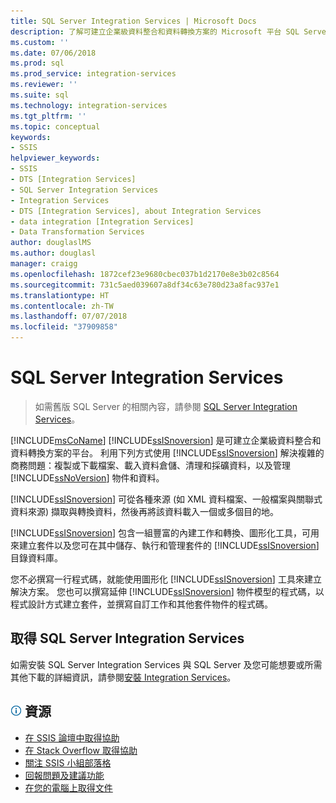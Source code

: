 ```yaml
---
title: SQL Server Integration Services | Microsoft Docs
description: 了解可建立企業級資料整合和資料轉換方案的 Microsoft 平台 SQL Server Integration Services
ms.custom: ''
ms.date: 07/06/2018
ms.prod: sql
ms.prod_service: integration-services
ms.reviewer: ''
ms.suite: sql
ms.technology: integration-services
ms.tgt_pltfrm: ''
ms.topic: conceptual
keywords:
- SSIS
helpviewer_keywords:
- SSIS
- DTS [Integration Services]
- SQL Server Integration Services
- Integration Services
- DTS [Integration Services], about Integration Services
- data integration [Integration Services]
- Data Transformation Services
author: douglaslMS
ms.author: douglasl
manager: craigg
ms.openlocfilehash: 1872cef23e9680cbec037b1d2170e8e3b02c8564
ms.sourcegitcommit: 731c5aed039607a8df34c63e780d23a8fac937e1
ms.translationtype: HT
ms.contentlocale: zh-TW
ms.lasthandoff: 07/07/2018
ms.locfileid: "37909858"
---
```

# <a name="sql-server-integration-services"></a>SQL Server Integration Services

 > 如需舊版 SQL Server 的相關內容，請參閱 [SQL Server Integration Services](https://msdn.microsoft.com/library/ms141026(SQL.120).aspx)。

[!INCLUDE[msCoName](../includes/msconame-md.md)] [!INCLUDE[ssISnoversion](../includes/ssisnoversion-md.md)] 是可建立企業級資料整合和資料轉換方案的平台。 利用下列方式使用 [!INCLUDE[ssISnoversion](../includes/ssisnoversion-md.md)] 解決複雜的商務問題：複製或下載檔案、載入資料倉儲、清理和採礦資料，以及管理 [!INCLUDE[ssNoVersion](../includes/ssnoversion-md.md)] 物件和資料。

[!INCLUDE[ssISnoversion](../includes/ssisnoversion-md.md)] 可從各種來源 (如 XML 資料檔案、一般檔案與關聯式資料來源) 擷取與轉換資料，然後再將該資料載入一個或多個目的地。

[!INCLUDE[ssISnoversion](../includes/ssisnoversion-md.md)] 包含一組豐富的內建工作和轉換、圖形化工具，可用來建立套件以及您可在其中儲存、執行和管理套件的 [!INCLUDE[ssISnoversion](../includes/ssisnoversion-md.md)] 目錄資料庫。

您不必撰寫一行程式碼，就能使用圖形化 [!INCLUDE[ssISnoversion](../includes/ssisnoversion-md.md)] 工具來建立解決方案。 您也可以撰寫延伸 [!INCLUDE[ssISnoversion](../includes/ssisnoversion-md.md)] 物件模型的程式碼，以程式設計方式建立套件，並撰寫自訂工作和其他套件物件的程式碼。

## <a name="get-sql-server-integration-services"></a>取得 SQL Server Integration Services

如需安裝 SQL Server Integration Services 與 SQL Server 及您可能想要或所需其他下載的詳細資訊，請參閱[安裝 Integration Services](install-windows/install-integration-services.md)。

##  <a name="infotipsql-servermediainfo-tippng-resources"></a>![info_tip](../sql-server/media/info-tip.png) 資源
-   [在 SSIS 論壇中取得協助](https://social.msdn.microsoft.com/Forums/home?forum=sqlintegrationservices)
-   [在 Stack Overflow 取得協助](http://stackoverflow.com/questions/tagged/ssis)  
-   [關注 SSIS 小組部落格](https://blogs.msdn.microsoft.com/ssis/)
-   [回報問題及建議功能](https://feedback.azure.com/forums/908035-sql-server)
-   [在您的電腦上取得文件](../sql-server/sql-server-help-installation.md)
